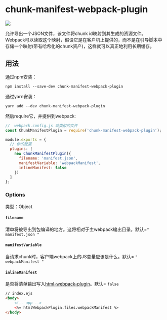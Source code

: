# chunk-manifest-webpack-plugin

[![](https://img.shields.io/badge/Github-查看更多-brightgreen.svg)](https://github.com/soundcloud/chunk-manifest-webpack-plugin)

允许导出一个JSON文件，该文件将chunk id映射到其生成的资源文件。Webpack可以读取这个映射，假设它是在客户机上提供的，而不是在引导脚本中存储一个映射\(带有哈希化的chunk资产\)，这样就可以真正地利用长期缓存。

## 用法

通过npm安装：

```shell
npm install --save-dev chunk-manifest-webpack-plugin
```

通过yarn安装：

```shell
yarn add --dev chunk-manifest-webpack-plugin
```

然后require它，并提供到webpack:

```js
//  webpack.config.js 或类似的文件
const ChunkManifestPlugin = require('chunk-manifest-webpack-plugin');

module.exports = {
  // 你的配置
  plugins: [
    new ChunkManifestPlugin({
      filename: 'manifest.json',
      manifestVariable: 'webpackManifest',
      inlineManifest: false
    })
  ]
};
```

### Options

类型：Object

#### `filename`

清单将被导出到包编译的地方。这将相对于主webpack输出目录。默认=`" manifest.json "`

#### `manifestVariable`

当请求chunk时，客户端webpack上的JS变量应该是什么。默认= `" webpackManifest "`

#### `inlineManifest`

是否将清单输出写入[html-webpack-plugin](/Plugins/third-party/HtmlWebpackPlugin.md)。默认= `false`

```html
// index.ejs
<body>
    <!-- app -->
    <%= htmlWebpackPlugin.files.webpackManifest %>
</body>
```



